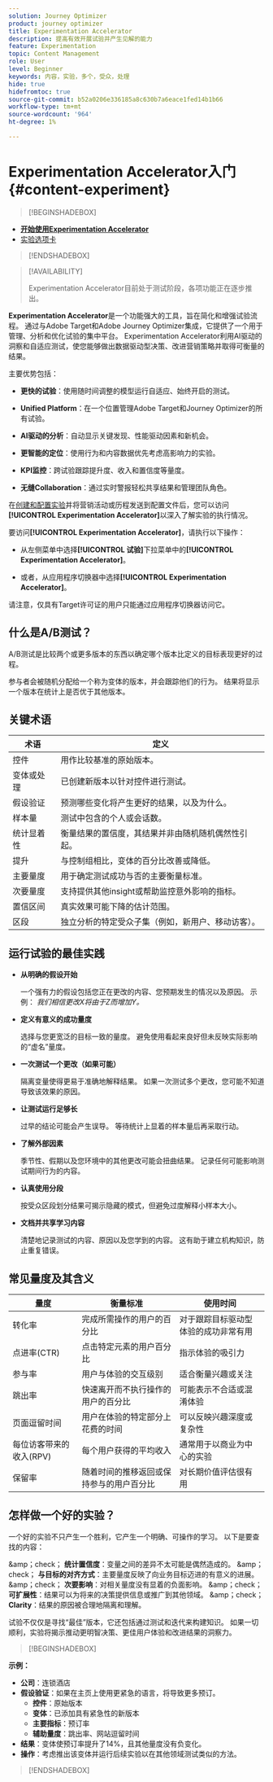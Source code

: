 ```yaml
---
solution: Journey Optimizer
product: journey optimizer
title: Experimentation Accelerator
description: 提高有效开展试验并产生见解的能力
feature: Experimentation
topic: Content Management
role: User
level: Beginner
keywords: 内容，实验，多个，受众，处理
hide: true
hidefromtoc: true
source-git-commit: b52a0206e336185a8c630b7a6eace1fed14b1b66
workflow-type: tm+mt
source-wordcount: '964'
ht-degree: 1%

---
```


# Experimentation Accelerator入门 {#content-experiment}

>[!BEGINSHADEBOX]

* **[开始使用Experimentation Accelerator](experiment-accelerator.md)**
* [实验选项卡](experiment-accelerator-monitor.md)

>[!ENDSHADEBOX]

>[!AVAILABILITY]
>
> Experimentation Accelerator目前处于测试阶段，各项功能正在逐步推出。

**Experimentation Accelerator**&#x200B;是一个功能强大的工具，旨在简化和增强试验流程。 通过与Adobe Target和Adobe Journey Optimizer集成，它提供了一个用于管理、分析和优化试验的集中平台。 Experimentation Accelerator利用AI驱动的洞察和自适应测试，使您能够做出数据驱动型决策、改进营销策略并取得可衡量的结果。

主要优势包括：

* **更快的试验**：使用随时间调整的模型运行自适应、始终开启的测试。

* **Unified Platform**：在一个位置管理Adobe Target和Journey Optimizer的所有试验。

* **AI驱动的分析**：自动显示关键发现、性能驱动因素和新机会。

* **更智能的定位**：使用行为和内容数据优先考虑高影响力的实验。

* **KPI监控**：跨试验跟踪提升度、收入和置信度等量度。

* **无缝Collaboration**：通过实时警报轻松共享结果和管理团队角色。

在[创建和配置实验](content-experiment.md)并将营销活动或历程发送到配置文件后，您可以访问&#x200B;**[!UICONTROL Experimentation Accelerator]**&#x200B;以深入了解实验的执行情况。

要访问&#x200B;**[!UICONTROL Experimentation Accelerator]**，请执行以下操作：

* 从左侧菜单中选择&#x200B;**[!UICONTROL 试验]**&#x200B;下拉菜单中的&#x200B;**[!UICONTROL Experimentation Accelerator]**。

* 或者，从应用程序切换器中选择&#x200B;**[!UICONTROL Experimentation Accelerator]**。

请注意，仅具有Target许可证的用户只能通过应用程序切换器访问它。

<!--
<table style="table-layout:fixed"><tr style="border: 0;">
<td><img alt="Overview" href="experiment-accelerator-overview.md" src="assets/do-not-localize/experiments-2.jpeg">
<div align="center"><p><strong><a href="experiment-accelerator-overview.md">Overview</a></strong></p></div></td>
<td><img alt="Experiments" href="experiment-accelerator-monitor.md" src="assets/do-not-localize/experiment-overview.jpeg">
<div align="center"><p><strong><a href="experiment-accelerator-monitor.md">Experiments</a></strong></p></div></td>
<td><img alt="Metrics" href="experiment-accelerator-metrics.md" src="assets/do-not-localize/experiment-metrics.png">
<div align="center"><p><strong><a href="experiment-accelerator-metrics.md">Metrics</a></strong></p></div></td>
</tr></table>
-->

## 什么是A/B测试？

A/B测试是比较两个或更多版本的东西以确定哪个版本比定义的目标表现更好的过程。

参与者会被随机分配给一个称为变体的版本，并会跟踪他们的行为。 结果将显示一个版本在统计上是否优于其他版本。

## 关键术语

| 术语 | 定义 |
|-|-|
| 控件 | 用作比较基准的原始版本。 |
| 变体或处理 | 已创建新版本以针对控件进行测试。 |
| 假设验证 | 预测哪些变化将产生更好的结果，以及为什么。 |
| 样本量 | 测试中包含的个人或会话数。 |
| 统计显着性 | 衡量结果的置信度，其结果并非由随机随机偶然性引起。 |
| 提升 | 与控制组相比，变体的百分比改善或降低。 |
| 主要量度 | 用于确定测试成功与否的主要衡量标准。 |
| 次要量度 | 支持提供其他insight或帮助监控意外影响的指标。 |
| 置信区间 | 真实效果可能下降的估计范围。 |
| 区段 | 独立分析的特定受众子集（例如，新用户、移动访客）。 |

## 运行试验的最佳实践

* **从明确的假设开始**

  一个强有力的假设包括您正在更改的内容、您预期发生的情况以及原因。
示例： _我们相信更改X将由于Z而增加Y。_

* **定义有意义的成功量度**

  选择与您更宽泛的目标一致的量度。 避免使用看起来良好但未反映实际影响的“虚名”量度。

* **一次测试一个更改（如果可能）**

  隔离变量使得更易于准确地解释结果。 如果一次测试多个更改，您可能不知道导致该效果的原因。

* **让测试运行足够长**

  过早的结论可能会产生误导。 等待统计上显着的样本量后再采取行动。

* **了解外部因素**

  季节性、假期以及您环境中的其他更改可能会扭曲结果。 记录任何可能影响测试期间行为的内容。

* **认真使用分段**

  按受众区段划分结果可揭示隐藏的模式，但避免过度解释小样本大小。

* **文档并共享学习内容**

  清楚地记录测试的内容、原因以及您学到的内容。 这有助于建立机构知识，防止重复错误。

## 常见量度及其含义

| 量度 | 衡量标准 | 使用时间 |
|-|-|-|
| 转化率 | 完成所需操作的用户的百分比 | 对于跟踪目标驱动型体验的成功非常有用 |
| 点进率(CTR) | 点击特定元素的用户百分比 | 指示体验的吸引力 |
| 参与率 | 用户与体验的交互级别 | 适合衡量兴趣或关注 |
| 跳出率 | 快速离开而不执行操作的用户的百分比 | 可能表示不合适或混淆体验 |
| 页面逗留时间 | 用户在体验的特定部分上花费的时间 | 可以反映兴趣深度或复杂性 |
| 每位访客带来的收入(RPV) | 每个用户获得的平均收入 | 通常用于以商业为中心的实验 |
| 保留率 | 随着时间的推移返回或保持参与的用户百分比 | 对长期价值评估很有用 |

## 怎样做一个好的实验？

一个好的实验不只产生一个胜利，它产生一个明确、可操作的学习。
以下是要查找的内容：

&amp;amp；check； **统计置信度**：变量之间的差异不太可能是偶然造成的。
&amp;amp；check； **与目标的对齐方式**：主要量度反映了向业务目标迈进的有意义的进展。
&amp;amp；check； **次要影响**：对相关量度没有显着的负面影响。
&amp;amp；check； **可扩展性**：结果可以为将来的决策提供信息或推广到其他领域。
&amp;amp；check； **Clarity**：结果的原因被合理地隔离和理解。

试验不仅仅是寻找“最佳”版本，它还包括通过测试和迭代来构建知识。 如果一切顺利，实验将揭示推动更明智决策、更佳用户体验和改进结果的洞察力。

>[!BEGINSHADEBOX]

**示例：**

* **公司**：连锁酒店
* **假设验证**：如果在主页上使用更紧急的语言，将导致更多预订。
   * **控件**：原始版本
   * **变体**：已添加具有紧急性的新版本
   * **主要指标**：预订率
   * **辅助量度**：跳出率、网站逗留时间
* **结果**：变体使预订率提升了14%，且其他量度没有负变化。
* **操作**：考虑推出该变体并运行后续实验以在其他领域测试类似的方法。

>[!ENDSHADEBOX]
